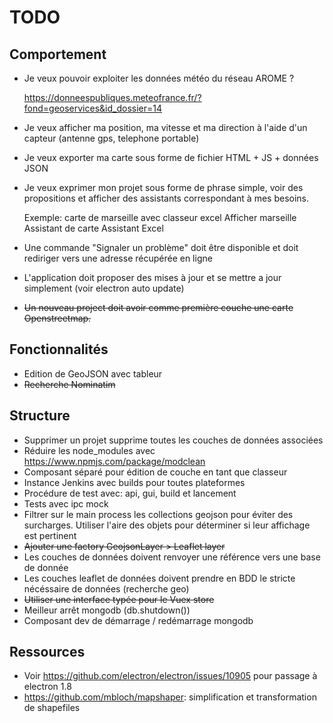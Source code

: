 # TODO

## Comportement

- Je veux pouvoir exploiter les données météo du réseau AROME ?

    https://donneespubliques.meteofrance.fr/?fond=geoservices&id_dossier=14

- Je veux afficher ma position, ma vitesse et ma direction à l'aide d'un capteur (antenne gps, telephone portable)
- Je veux exporter ma carte sous forme de fichier HTML + JS + données JSON
- Je veux exprimer mon projet sous forme de phrase simple, voir des propositions et afficher des assistants 
correspondant à mes besoins.

    Exemple: carte de marseille avec classeur excel
             Afficher marseille
             Assistant de carte
             Assistant Excel
    
- Une commande "Signaler un problème" doit être disponible et doit rediriger vers une adresse récupérée en ligne
- L'application doit proposer des mises à jour et se mettre a jour simplement (voir electron auto update)
- ~~Un nouveau project doit avoir comme première couche une carte Openstreetmap.~~

## Fonctionnalités

- Edition de GeoJSON avec tableur
- ~~Recherche Nominatim~~

## Structure

- Supprimer un projet supprime toutes les couches de données associées
- Réduire les node_modules avec https://www.npmjs.com/package/modclean
- Composant séparé pour édition de couche en tant que classeur
- Instance Jenkins avec builds pour toutes plateformes
- Procédure de test avec: api, gui, build et lancement
- Tests avec ipc mock
- Filtrer sur le main process les collections geojson pour éviter des surcharges. Utiliser l'aire des objets pour 
déterminer si leur affichage est pertinent
- ~~Ajouter une factory GeojsonLayer > Leaflet layer~~
- Les couches de données doivent renvoyer une référence vers une base de donnée
- Les couches leaflet de données doivent prendre en BDD le stricte nécéssaire de données (recherche geo)
- ~~Utiliser une interface typée pour le Vuex store~~
- Meilleur arrêt mongodb (db.shutdown())
- Composant dev de démarrage / redémarrage mongodb

## Ressources

- Voir https://github.com/electron/electron/issues/10905 pour passage à electron 1.8
- https://github.com/mbloch/mapshaper: simplification et transformation de shapefiles